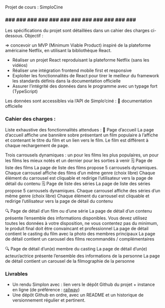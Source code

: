 Projet de cours : SimploCine 
### ### ### ### ### ### ### ### ### ### ### ### ### ### 
Les spécifications du projet sont détaillées dans un cahier des charges ci-dessous.
Objectif :

=> concevoir un MVP (Minimum Viable Product) inspiré de la plateforme américaine Netflix, en utilisant la bibliothèque React.

- Réaliser un projet React reproduisant la plateforme Netflix (sans les vidéos)
- Réaliser une intégration frontend mobile first et responsive
- Exploiter les fonctionnalités de React pour tirer le meilleur du framework les standards définis dans la documentation officielle
- Assurer l’intégrité des données dans le programme avec un typage fort (TypeScript)

Les données sont accessibles via l’API de Simplo’ciné : 🔗 documentation officielle


### Cahier des charges :
Liste exhaustive des fonctionnalités attendues :
🏡 Page d’accueil
La page d’accueil affiche une bannière sobre présentant un film populaire à l’affiche et contenant le titre du
film et un lien vers le film. Le film est différent à chaque rechargement de page.


Trois carrousels dynamiques : un pour les films les plus populaires, un pour les films les mieux notés et un
dernier pour les sorties à venir
🗒 Page de liste des films
La page de liste des films propose 5 carrousels dynamiques. Chaque carrousel affiche des films d’un même
genre (choix libre)
Chaque élément du carrousel est cliquable et redirige l’utilisateur vers la page de détail du contenu
🗒 Page de liste des séries
La page de liste des séries propose 5 carrousels dynamiques. Chaque carrousel affiche des séries d’un
même genre (choix libre)
Chaque élément du carrousel est cliquable et redirige l’utilisateur vers la page de détail du contenu

🔍 Page de détail d’un film ou d’une série
La page de détail d’un contenu présente l’ensemble des informations disponibles. Vous devez utilisez toutes
les données à votre disposition, ne vous contentez pas du minimum, le produit final doit être convaincant et
professionnel
La page de détail contient le casting du film avec la photo des membres principaux
La page de détail contient un carousel des films recommandés / complémentaires

🔍 Page de détail d’un(e) membre du casting
La page de détail d’un(e) acteur/actrice présente l’ensemble des informations de la personne
La page de détail contient un carousel de la filmographie de la personne



### Livrables
- Un rendu Simplon avec : lien vers le dépôt Github du projet + instance en ligne (de préférence : [railway](https://railway.com/))
- Une dépôt Github en ordre, avec un README et un historique de versionnement régulier et pertinent.

